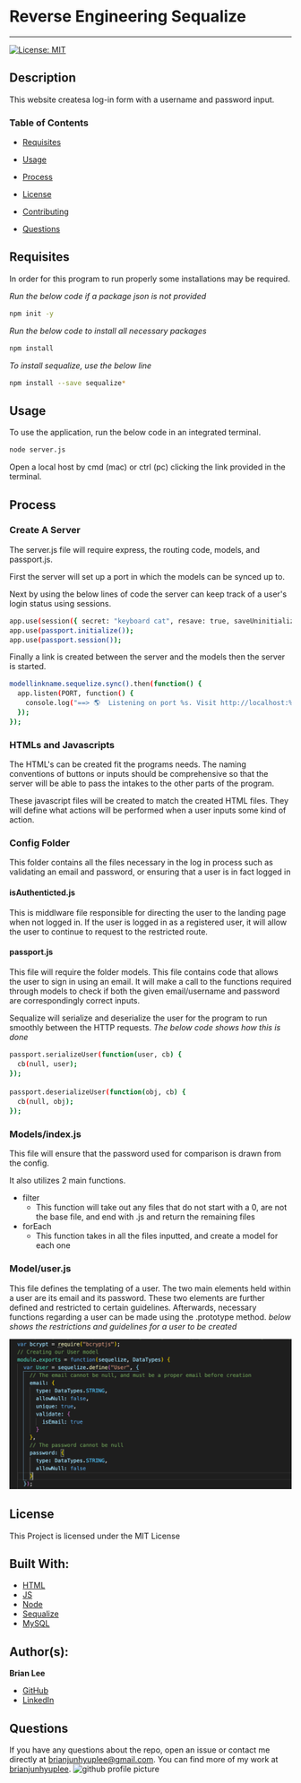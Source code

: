 
# Reverse Engineering Sequalize
<hr>

[![License: MIT](https://img.shields.io/badge/License-MIT-blue.svg)](https://opensource.org/licenses/MIT)

## Description

This website createsa log-in form with a username and password input. 

### Table of Contents

* [Requisites](#requisites)

* [Usage](#usage)

* [Process](#process)

* [License](#license)

* [Contributing](#contributing)

* [Questions](#questions)

## Requisites

In order for this program to run properly some installations may be required.

*Run the below code if a package json is not provided*

```bash
npm init -y
```

*Run the below code to install all necessary packages*

```bash
npm install
```

*To install sequalize, use the below line*

```bash
npm install --save sequalize*
```

## Usage
 
To use the application, run the below code in an integrated terminal.

```bash
node server.js
```

Open a local host by cmd (mac) or ctrl (pc) clicking the link provided in the terminal.

## Process

### Create A Server

The server.js file will require express, the routing code, models, and passport.js.

First the server will set up a port in which the models can be synced up to.

Next by using the below lines of code the server can keep track of a user's login status using sessions.

```bash
app.use(session({ secret: "keyboard cat", resave: true, saveUninitialized: true }));
app.use(passport.initialize());
app.use(passport.session());
```

Finally a link is created between the server and the models then the server is started.

```bash
modellinkname.sequelize.sync().then(function() {
  app.listen(PORT, function() {
    console.log("==> 🌎  Listening on port %s. Visit http://localhost:%s/ in your browser.", PORT, PORT);
  });
});
```

### HTMLs and Javascripts

The HTML's can be created fit the programs needs. The naming conventions of buttons or inputs should be comprehensive so that the server will be able to pass the intakes to the other parts of the program.

These javascript files will be created to match the created HTML files. They will define what actions will be performed when a user inputs some kind of action.

### Config Folder

This folder contains all the files necessary in the log in process such as validating an email and password, or ensuring that a user is in fact logged in

#### isAuthenticted.js

This is middlware file responsible for directing the user to the landing page when not logged in. If the user is logged in as a registered user, it will allow the user to continue to request to the restricted route.

#### passport.js

This file will require the folder models. This file contains code that allows the user to sign in using an email. It will make a call to the functions required through models to check if both the given email/username and password are correspondingly correct inputs.

Sequalize will serialize and deserialize the user for the program to run smoothly between the HTTP requests.
*The below code shows how this is done*

```bash
passport.serializeUser(function(user, cb) {
  cb(null, user);
});

passport.deserializeUser(function(obj, cb) {
  cb(null, obj);
});
```

### Models/index.js

This file will ensure that the password used for comparison is drawn from the config.

It also utilizes 2 main functions.
- filter
    - This function will take out any files that do not start with a 0, are not the base file, and end with .js and return the remaining files
- forEach
    - This function takes in all the files inputted, and create a model for each one

### Model/user.js

This file defines the templating of a user.
The two main elements held within a user are its email and its password. These two elements are further defined and restricted to certain guidelines.
Afterwards, necessary functions regarding a user can be made using the .prototype method.
*below shows the restrictions and guidelines for a user to be created*

![image of user definition](public/img/user.png)

## License

This Project is licensed under the MIT License

## Built With:
* [HTML](https://developer.mozilla.org/en-US/docs/Web/HTML)
* [JS](https://developer.mozilla.org/en-US/docs/Web/JS)
* [Node](https://developer.mozilla.org/en-US/docs/Web/API/Node)
* [Sequalize](https://sequelize.org/master/manual/getting-started.html)
* [MySQL](https://developer.mozilla.org/en-US/docs/Glossary/SQL)
## Author(s):
**Brian Lee**
* [GitHub](https://github.com/brianjunhyuplee)
* [LinkedIn](https://www.linkedin.com/in/brian-lee-559208187/)


## Questions

If you have any questions about the repo, open an issue or contact me directly at [brianjunhyuplee@gmail.com](brianjunhyup@gmail.com). You can find more of my work at [brianjunhyuplee](https://github.com/brianjunhyuplee). <img src = "https://avatars3.githubusercontent.com/u/70872311?v=4" width = 20 alt = "github profile picture">
    